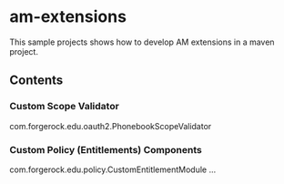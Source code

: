 # am-extensions #

This sample projects shows how to develop AM extensions in a maven project.

## Contents ##

### Custom Scope Validator ###
com.forgerock.edu.oauth2.PhonebookScopeValidator

### Custom Policy (Entitlements) Components ###

com.forgerock.edu.policy.CustomEntitlementModule
...
